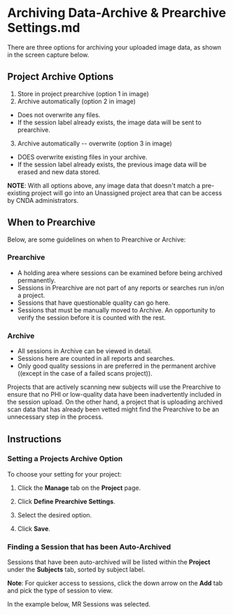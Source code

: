 # Archiving Data-Archive & Prearchive Settings.md

There are three options for archiving your uploaded image data, as shown in the screen capture below.

## Project Archive Options
1. Store in project prearchive (option 1 in image)
2. Archive automatically (option 2 in image)
- Does not overwrite any files.
- If the session label already exists, the image data will be sent to prearchive.
3. Archive automatically -- overwrite (option 3 in image)
- DOES overwrite existing files in your archive.
- If the session label already exists, the previous image data will be erased and new data stored.



**NOTE**: With all options above, any image data that doesn't match a pre-existing project will go into an Unassigned project area that can be access by CNDA administrators.

## When to Prearchive
Below, are some guidelines on when to Prearchive or Archive:

### Prearchive
 - A holding area where sessions can be examined before being archived permanently.
 - Sessions in Prearchive are not part of any reports or searches run in/on a project.
 - Sessions that have questionable quality can go here.
 - Sessions that must be manually moved to Archive. An opportunity to verify the session before it is counted with the rest.

### Archive
 - All sessions in Archive can be viewed in detail.
 - Sessions here are counted in all reports and searches.
 - Only good quality sessions in are preferred in the permanent archive ((except in the case of a failed scans project)).
   
Projects that are actively scanning new subjects will use the Prearchive to ensure that no PHI or low-quality data have been inadvertently included in the 
session upload. On the other hand, a project that is uploading archived scan data that has already been vetted might find the Prearchive to be an unnecessary step in the process.

## Instructions
### Setting a Projects Archive Option
To choose your setting for your project:

 1. Click the **Manage** tab on the **Project** page.

 2. Click **Define Prearchive Settings**.

 3. Select the desired option.



4. Click **Save**.

### Finding a Session that has been Auto-Archived
Sessions that have been auto-archived will be listed within the **Project** under the **Subjects** tab, sorted by subject label.

**Note**: For quicker access to sessions, click the down arrow on the **Add** tab and pick the type of session to view.

In the example below, MR Sessions was selected.
